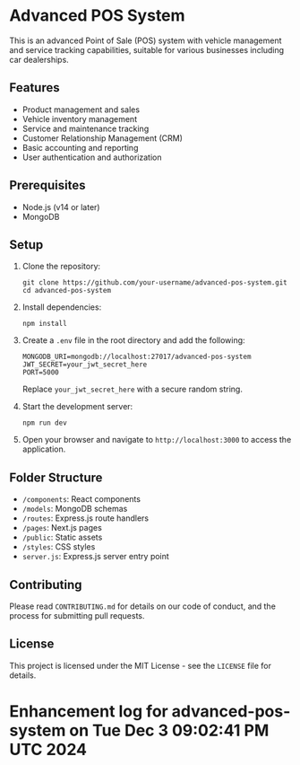 # Advanced POS System

This is an advanced Point of Sale (POS) system with vehicle management and service tracking capabilities, suitable for various businesses including car dealerships.

## Features

- Product management and sales
- Vehicle inventory management
- Service and maintenance tracking
- Customer Relationship Management (CRM)
- Basic accounting and reporting
- User authentication and authorization

## Prerequisites

- Node.js (v14 or later)
- MongoDB

## Setup

1. Clone the repository:

   ```
   git clone https://github.com/your-username/advanced-pos-system.git
   cd advanced-pos-system
   ```

2. Install dependencies:

   ```
   npm install
   ```

3. Create a `.env` file in the root directory and add the following:

   ```
   MONGODB_URI=mongodb://localhost:27017/advanced-pos-system
   JWT_SECRET=your_jwt_secret_here
   PORT=5000
   ```

   Replace `your_jwt_secret_here` with a secure random string.

4. Start the development server:

   ```
   npm run dev
   ```

5. Open your browser and navigate to `http://localhost:3000` to access the application.

## Folder Structure

- `/components`: React components
- `/models`: MongoDB schemas
- `/routes`: Express.js route handlers
- `/pages`: Next.js pages
- `/public`: Static assets
- `/styles`: CSS styles
- `server.js`: Express.js server entry point

## Contributing

Please read `CONTRIBUTING.md` for details on our code of conduct, and the process for submitting pull requests.

## License

This project is licensed under the MIT License - see the `LICENSE` file for details.
# Enhancement log for advanced-pos-system on Tue Dec  3 09:02:41 PM UTC 2024
